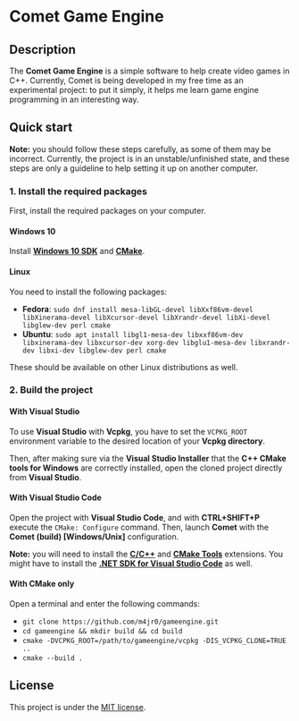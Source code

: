 # Comet Game Engine

## Description

The **Comet Game Engine** is a simple software to help create video games in C++. Currently, Comet is being developed in my free time as an experimental project: to put it simply, it helps me learn game engine programming in an interesting way.

## Quick start

**Note:** you should follow these steps carefully, as some of them may be incorrect. Currently, the project is in an unstable/unfinished state, and these steps are only a guideline to help setting it up on another computer.

### 1. Install the required packages

First, install the required packages on your computer.

#### Windows 10

Install **[Windows 10 SDK](https://developer.microsoft.com/en-us/windows/downloads/windows-10-sdk/)** and **[CMake](https://cmake.org/download/)**.

#### Linux

You need to install the following packages:
* **Fedora**: `sudo dnf install mesa-libGL-devel libXxf86vm-devel libXinerama-devel libXcursor-devel libXrandr-devel libXi-devel libglew-dev perl cmake`
* **Ubuntu**: `sudo apt install libgl1-mesa-dev libxxf86vm-dev libxinerama-dev libxcursor-dev xorg-dev libglu1-mesa-dev libxrandr-dev libxi-dev libglew-dev perl cmake`

These should be available on other Linux distributions as well.

### 2. Build the project

#### With Visual Studio

To use **Visual Studio** with **Vcpkg**, you have to set the `VCPKG_ROOT` environment variable to the desired location of your **Vcpkg directory**.

Then, after making sure via the **Visual Studio Installer** that the **C++ CMake tools for Windows** are correctly installed, open the cloned project directly from **Visual Studio**.

#### With Visual Studio Code

Open the project with **Visual Studio Code**, and with **CTRL+SHIFT+P** execute the `CMake: Configure` command. Then, launch **Comet** with the **Comet (build) [Windows/Unix]** configuration.

**Note:** you will need to install the **[C/C++](https://marketplace.visualstudio.com/items?itemName=ms-vscode.cpptools)** and **[CMake Tools](https://marketplace.visualstudio.com/items?itemName=ms-vscode.cmake-tools)** extensions. You might have to install the **[.NET SDK for Visual Studio Code](https://dotnet.microsoft.com/download/dotnet/sdk-for-vs-code?utm_source=vs-code&amp;utm_medium=referral&amp;utm_campaign=sdk-install)** as well.

#### With CMake only

Open a terminal and enter the following commands:
* `git clone https://github.com/m4jr0/gameengine.git`
* `cd gameengine && mkdir build && cd build`
* `cmake -DVCPKG_ROOT=/path/to/gameengine/vcpkg -DIS_VCPKG_CLONE=TRUE ..`
* `cmake --build .`

## License

This project is under the [MIT license](https://github.com/m4jr0/gameengine/blob/master/LICENSE).
